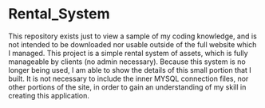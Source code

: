Rental_System
=============

This repository exists just to view a sample of my coding knowledge, and is not intended to be downloaded nor usable outside of the full website which I managed.
This project is a simple rental system of assets, which is fully manageable by clients (no admin necessary).  Because this system is no longer being used, I am able to show the details of this small portion that I built.
It is not necessary to include the inner MYSQL connection files, nor other portions of the site, in order to gain an understanding of my skill in creating this application.
